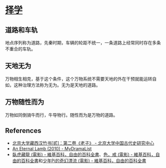 # [择学](https://zi.tools/zi/哲)

## 道路和车轨
地点序列称为道路，先秦时期，车辆的轮距不统一，一条道路上经常同时存在多条不重合的车轨。

## 天地无为
万物相生相克，基于这个条件，这个万物系统不需要天地的外在干预就能运转自如，这种治理方法称为无为。无为是天地的道路。

## 万物随性而为
万物如同倒骑牛而行，牛导物行。随性而为是万物的道路。

## References
- [北京大学藏西汉竹书[贰]：第二卷《老子》 - 北京大学中国古代史研究中心](https://zggds.pku.edu.cn/xzxz/58180.htm)
- [An Eternal Lamb (2010) - MyDramaList](https://mydramalist.com/722607-an-eternal-lamb)
- [臥虎藏龍 (電影) - 維基百科，自由的百科全書](https://zh.wikipedia.org/zh-tw/臥虎藏龍_(電影))、[色，戒 (電影) - 維基百科，自由的百科全書](https://zh.wikipedia.org/zh-tw/色，戒_(電影))和[少年Pi的奇幻漂流 (電影) - 維基百科，自由的百科全書](https://zh.wikipedia.org/zh-tw/少年Pi的奇幻漂流_(電影))
